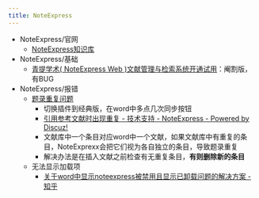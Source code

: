 ```yaml
---
title: NoteExpress
---
```


- NoteExpress/官网
	- [NoteExpress知识库](http://www.inoteexpress.com/wiki/index.php/%E9%A6%96%E9%A1%B5)
- NoteExpress/基础
	- [青提学术( NoteExpress Web )文献管理与检索系统开通试用](http://lib.nuc.edu.cn/new/View.action?objid=1441&cstype=zygg)：阉割版，有BUG
- NoteExpress/报错
	- [题录重复问题](http://forum.inoteexpress.com:60080/forum.php?mod=viewthread&tid=2939&highlight=%E5%BC%95%E6%96%87%E9%87%8D%E5%A4%8D)
		- 切换插件到经典版，在word中多点几次同步按钮
		- [引用参考文献时出现重复 - 技术支持 - NoteExpress - Powered by Discuz!](http://forum.inoteexpress.com:60080/forum.php?mod=viewthread&tid=5618&highlight=%E9%87%8D%E5%A4%8D)
		- 文献库中一个条目对应word中一个文献，如果文献库中有重复的条目，NoteExprexx会把它们视为各自独立的条目，导致题录重复
		- 解决办法是在插入文献之前检查有无重复条目，**有则删除新的条目**
	- 无法显示加载项
		- [关于word中显示noteexpress被禁用且显示已卸载问题的解决方案 - 知乎](https://zhuanlan.zhihu.com/p/125707774)